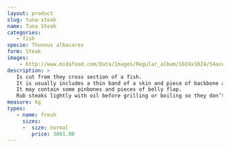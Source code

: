 ```yaml
---
layout: product
slug: tuna-steak
name: Tuna Steak
categories:
   - fish
specie: Thunnus albacares
form: Steak
images:
    - http://www.midafood.com/Data/Images/Regular_album/1024x1024/54ace22db0155679.JPG
description: >
   Is cut from they cross section of a fish.
   It is usually includes a thin band of a skin and piece of backbone and ranges in thickness from ½ to 2 inches.
   It may contain some pinbones and pieces of belly flap.
   Rub steaks lightly with oil before grilling or boiling so they don’t dry out.
measure: kg
types:
   - name: fresh
     sizes:
     -  size: normal
        price: 3081.00
---
```

